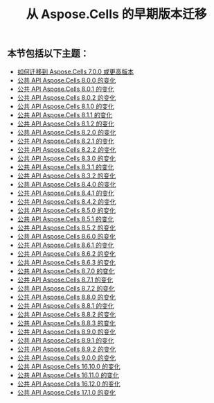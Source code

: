 ﻿---
title: 从 Aspose.Cells 的早期版本迁移
type: docs
weight: 2200
url: /zh/java/migrating-from-earlier-versions-of-aspose-cells/
---
## **本节包括以下主题：**
- [如何迁移到 Aspose.Cells 7.0.0 或更高版本](/cells/zh/java/how-to-migrate-to-aspose-cells-7-0-0-or-higher/)
- [公共 API Aspose.Cells 8.0.0 的变化](/cells/zh/java/public-api-changes-in-aspose-cells-8-0-0/)
- [公共 API Aspose.Cells 8.0.1 的变化](/cells/zh/java/public-api-changes-in-aspose-cells-8-0-1/)
- [公共 API Aspose.Cells 8.0.2 的变化](/cells/zh/java/public-api-changes-in-aspose-cells-8-0-2/)
- [公共 API Aspose.Cells 8.1.0 的变化](/cells/zh/java/public-api-changes-in-aspose-cells-8-1-0/)
- [公共 API Aspose.Cells 8.1.1 的变化](/cells/zh/java/public-api-changes-in-aspose-cells-8-1-1/)
- [公共 API Aspose.Cells 8.1.2 的变化](/cells/zh/java/public-api-changes-in-aspose-cells-8-1-2/)
- [公共 API Aspose.Cells 8.2.0 的变化](/cells/zh/java/public-api-changes-in-aspose-cells-8-2-0/)
- [公共 API Aspose.Cells 8.2.1 的变化](/cells/zh/java/public-api-changes-in-aspose-cells-8-2-1/)
- [公共 API Aspose.Cells 8.2.2 的变化](/cells/zh/java/public-api-changes-in-aspose-cells-8-2-2/)
- [公共 API Aspose.Cells 8.3.0 的变化](/cells/zh/java/public-api-changes-in-aspose-cells-8-3-0/)
- [公共 API Aspose.Cells 8.3.1 的变化](/cells/zh/java/public-api-changes-in-aspose-cells-8-3-1/)
- [公共 API Aspose.Cells 8.3.2 的变化](/cells/zh/java/public-api-changes-in-aspose-cells-8-3-2/)
- [公共 API Aspose.Cells 8.4.0 的变化](/cells/zh/java/public-api-changes-in-aspose-cells-8-4-0/)
- [公共 API Aspose.Cells 8.4.1 的变化](/cells/zh/java/public-api-changes-in-aspose-cells-8-4-1/)
- [公共 API Aspose.Cells 8.4.2 的变化](/cells/zh/java/public-api-changes-in-aspose-cells-8-4-2/)
- [公共 API Aspose.Cells 8.5.0 的变化](/cells/zh/java/public-api-changes-in-aspose-cells-8-5-0/)
- [公共 API Aspose.Cells 8.5.1 的变化](/cells/zh/java/public-api-changes-in-aspose-cells-8-5-1/)
- [公共 API Aspose.Cells 8.5.2 的变化](/cells/zh/java/public-api-changes-in-aspose-cells-8-5-2/)
- [公共 API Aspose.Cells 8.6.0 的变化](/cells/zh/java/public-api-changes-in-aspose-cells-8-6-0/)
- [公共 API Aspose.Cells 8.6.1 的变化](/cells/zh/java/public-api-changes-in-aspose-cells-8-6-1/)
- [公共 API Aspose.Cells 8.6.2 的变化](/cells/zh/java/public-api-changes-in-aspose-cells-8-6-2/)
- [公共 API Aspose.Cells 8.6.3 的变化](/cells/zh/java/public-api-changes-in-aspose-cells-8-6-3/)
- [公共 API Aspose.Cells 8.7.0 的变化](/cells/zh/java/public-api-changes-in-aspose-cells-8-7-0/)
- [公共 API Aspose.Cells 8.7.1 的变化](/cells/zh/java/public-api-changes-in-aspose-cells-8-7-1/)
- [公共 API Aspose.Cells 8.7.2 的变化](/cells/zh/java/public-api-changes-in-aspose-cells-8-7-2/)
- [公共 API Aspose.Cells 8.8.0 的变化](/cells/zh/java/public-api-changes-in-aspose-cells-8-8-0/)
- [公共 API Aspose.Cells 8.8.1 的变化](/cells/zh/java/public-api-changes-in-aspose-cells-8-8-1/)
- [公共 API Aspose.Cells 8.8.2 的变化](/cells/zh/java/public-api-changes-in-aspose-cells-8-8-2/)
- [公共 API Aspose.Cells 8.8.3 的变化](/cells/zh/java/public-api-changes-in-aspose-cells-8-8-3/)
- [公共 API Aspose.Cells 8.9.0 的变化](/cells/zh/java/public-api-changes-in-aspose-cells-8-9-0/)
- [公共 API Aspose.Cells 8.9.1 的变化](/cells/zh/java/public-api-changes-in-aspose-cells-8-9-1/)
- [公共 API Aspose.Cells 8.9.2 的变化](/cells/zh/java/public-api-changes-in-aspose-cells-8-9-2/)
- [公共 API Aspose.Cells 9.0.0 的变化](/cells/zh/java/public-api-changes-in-aspose-cells-9-0-0/)
- [公共 API Aspose.Cells 16.10.0 的变化](/cells/zh/java/public-api-changes-in-aspose-cells-16-10-0/)
- [公共 API Aspose.Cells 16.11.0 的变化](/cells/zh/java/public-api-changes-in-aspose-cells-16-11-0/)
- [公共 API Aspose.Cells 16.12.0 的变化](/cells/zh/java/public-api-changes-in-aspose-cells-16-12-0/)
- [公共 API Aspose.Cells 17.1.0 的变化](/cells/zh/java/public-api-changes-in-aspose-cells-17-1-0/)
